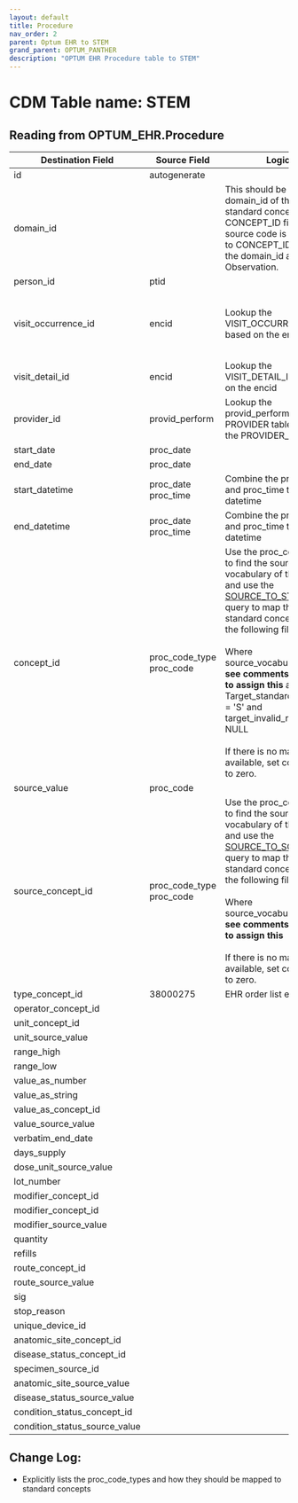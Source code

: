 ```yaml
---
layout: default
title: Procedure
nav_order: 2
parent: Optum EHR to STEM
grand_parent: OPTUM_PANTHER
description: "OPTUM EHR Procedure table to STEM"
---
```


# CDM Table name: STEM

## Reading from OPTUM_EHR.Procedure

|     Destination Field    |     Source Field    |     Logic    |     Comment    |
|-|-|-|-|
| id | autogenerate  | | |
| domain_id |   | This should be the domain_id of the standard concept in the CONCEPT_ID field. If a source code is mapped to CONCEPT_ID 0, put the domain_id as Observation.| |
| person_id | ptid | | |
| visit_occurrence_id | encid | Lookup the VISIT_OCCURRENCE_ID based on the encid |If encid is blank then use proc_date to determine which VISIT_OCCURRENCE_ID the record should be associated to|
| visit_detail_id| encid | Lookup the VISIT_DETAIL_ID based on the encid|If encid is blank then leave VISIT_DETAIL_ID blank|
| provider_id | provid_perform | Lookup the provid_perform in the PROVIDER table to get the PROVIDER_ID |If provid_perform is blank then leave PROVIDER_ID blank|
| start_date | proc_date  | | |
| end_date | proc_date | | | 
| start_datetime | proc_date proc_time | Combine the proc_date and proc_time to create a datetime| |
| end_datetime | proc_date proc_time | Combine the proc_date and proc_time to create a datetime| |
| concept_id | proc_code_type <br> proc_code|Use the proc_code_type to find the source vocabulary of the code and use the [SOURCE_TO_STANDARD](https://github.com/OHDSI/ETL-LambdaBuilder/blob/master/docs/Standard%20Queries/SOURCE_TO_STANDARD.sql) query to map the code to standard concept(s) with the following filters: <br> <br>  Where source_vocabulary_id = **see comments for how to assign this**  and Target_standard_concept = 'S'  and target_invalid_reason is NULL<br><br>If there is no mapping available, set concept_id to zero.| Use the following logic to match proc_code_type with the appropriate SOURCE_VOCABULARY_ID: 'CPT4' = CPT4<br>'HCPCS' = HCPCS<br>'ICD10' = ICD10PCS<br>'ICD9' = ICD9Proc<br>'REV' = Revenue Code<br>'SNOMED' = SNOMED<br><br>For proc_code_type = ICD10, strip dot from lookup<br><br>For proc_code_type = ICD9, leave dots in lookup. |
|source_value|proc_code|||
| source_concept_id | proc_code_type <br> proc_code|Use the proc_code_type to find the source vocabulary of the code and use the [SOURCE_TO_SOURCE](https://github.com/OHDSI/ETL-LambdaBuilder/blob/master/docs/Standard%20Queries/SOURCE_TO_SOURCE.sql) query to map the code to standard concept(s) with the following filters: <br> <br>  Where source_vocabulary_id = **see comments for how to assign this**<br><br> If there is no mapping available, set concept_id to zero.|Use the following logic to match proc_code_type with the appropriate SOURCE_VOCABULARY_ID: 'CPT4' = CPT4<br>'HCPCS' = HCPCS<br>'ICD10' = ICD10PCS<br>'ICD9' = ICD9Proc<br>'REV' = Revenue Code<br>'SNOMED' = SNOMED<br><br>For proc_code_type = ICD10, strip dot from lookup<br><br>For proc_code_type = ICD9, leave dots in lookup. |
| type_concept_id | 38000275 | EHR order list entry| | 
| operator_concept_id |  | | |
| unit_concept_id |   | | |
| unit_source_value |  | | |
| range_high |  | | | 
| range_low |  | | |
| value_as_number |  | | |
| value_as_string |  | | |
| value_as_concept_id |  | | |
| value_source_value |  | | |
| verbatim_end_date |   | | |
| days_supply |  | | |
| dose_unit_source_value |  | | |
| lot_number |  | | |
| modifier_concept_id |   | | |
| modifier_concept_id |  | | |
| modifier_source_value |  | | |
| quantity |  | | |
| refills |  | | |
| route_concept_id |  | | |
| route_source_value |  | | |
| sig |   | | |
| stop_reason |  | | |
| unique_device_id |  | | |
| anatomic_site_concept_id |  | | |
| disease_status_concept_id |   | | |
| specimen_source_id | | | |
| anatomic_site_source_value |  | | |
| disease_status_source_value |  | | |
| condition_status_concept_id |  | | |
| condition_status_source_value | | | |

## Change Log:
- Explicitly lists the proc_code_types and how they should be mapped to standard concepts